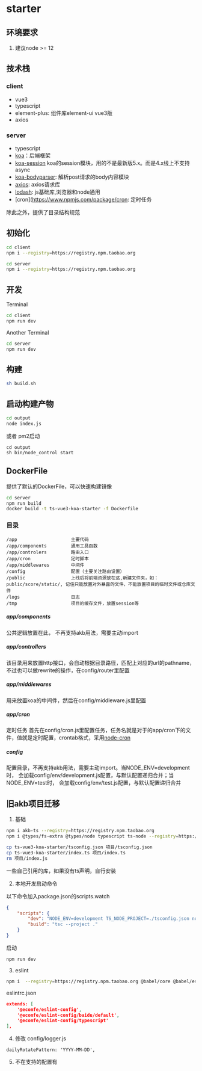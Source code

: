 # starter

## 环境要求
1. 建议node >= 12


## 技术栈

### client

* vue3
* typescript
* element-plus: 组件库element-ui vue3版
* axios

### server

* typescript
* [koa](http://koajs.com/)：后端框架
* [koa-session](https://github.com/koajs/session) koa的session模块，用的不是最新版5.x。而是4.x线上不支持async
* [koa-bodyparser](https://github.com/dlau/koa-body): 解析post请求的body内容模块
* [axios](https://www.npmjs.com/package/axios): axios请求库
* [lodash](https://lodash.com/): js基础库,浏览器和node通用
* [cron](https://www.npmjs.com/package/cron: 定时任务

除此之外，提供了目录结构规范



## 初始化

```bash
cd client
npm i --registry=https://registry.npm.taobao.org

cd server
npm i --registry=https://registry.npm.taobao.org
```

## 开发

Terminal
```bash
cd client
npm run dev
```

Another Terminal
```bash
cd server
npm run dev
```

## 构建

```bash
sh build.sh
```

## 启动构建产物

```bash
cd output
node index.js
```

或者 pm2启动
```
cd output
sh bin/node_control start
```

## DockerFile
提供了默认的DockerFile，可以快速构建镜像

```bash
cd server
npm run build
docker build -t ts-vue3-koa-starter -f Dockerfile
```


### 目录
```
/app                    主要代码
/app/components         通用工具函数
/app/controlers         路由入口
/app/cron               定时脚本
/app/middlewares        中间件
/config                 配置（主要关注路由设置）
/public                 上线后将前端资源放在这,新建文件夹，如：public/score/static/, 记住只能放置对外暴露的文件，不能放置项目的临时文件或仓库文件
/logs                   日志
/tmp                    项目的缓存文件，放置session等
```

##### app/components
公共逻辑放置在此， 不再支持akb用法，需要主动import

##### app/controllers
该目录用来放置http接口，会自动根据目录路径，匹配上对应的url的pathname，不过也可以做rewrite的操作，在config/router里配置

##### app/middlewares
用来放置koa的中间件，然后在config/middleware.js里配置

##### app/cron
定时任务
首先在config/cron.js里配置任务，任务名就是对于的app/cron下的文件，值就是定时配置，crontab格式，采用[node-cron](https://www.npmjs.com/package/cron)

##### config
配置目录，不再支持akb用法，需要主动import。当NODE_ENV=development时， 会加载config/env/development.js配置，与默认配置递归合并；当NODE_ENV=test时， 会加载config/env/test.js配置，与默认配置递归合并


## 旧akb项目迁移

1. 基础

```bash
npm i akb-ts --registry=https://registry.npm.taobao.org
npm i @types/fs-extra @types/node typescript ts-node --registry=https://registry.npm.taobao.org

cp ts-vue3-koa-starter/tsconfig.json 项目/tsconfig.json
cp ts-vue3-koa-starter/index.ts 项目/index.ts
rm 项目/index.js
```

一些自己引用的库，如果没有ts声明，自行安装


2. 本地开发启动命令

以下命令加入package.json的scripts.watch

```json
{
    "scripts": {
        "dev": "NODE_ENV=development TS_NODE_PROJECT=./tsconfig.json nodemon -w server -w app -w config -w index.ts -w types -e ts --exec 'ts-node-script' --files index.ts ",
        "build": "tsc --project ."
    }
}
```

启动
```
npm run dev
```

3. eslint

```bash
npm i  --registry=https://registry.npm.taobao.org @babel/core @babel/eslint-parser @babel/eslint-plugin @ecomfe/eslint-config eslint @typescript-eslint/parser @typescript-eslint/eslint-plugin
```

eslintrc.json
```json
extends: [
    '@ecomfe/eslint-config',
    '@ecomfe/eslint-config/baidu/default',
    '@ecomfe/eslint-config/typescript'
],
```

4. 修改 config/logger.js

```
dailyRotatePattern: 'YYYY-MM-DD',
```


5. 不在支持的配置有

